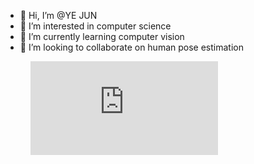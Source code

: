 - 👋 Hi, I’m @YE JUN
- 👀 I’m interested in computer science
- 🌱 I’m currently learning computer vision
- 💞️ I’m looking to collaborate on human pose estimation


<figure><embed src="https://wakatime.com/share/@eb538ae4-e5c0-43f6-858b-dcce77516eb0/db7aa37f-b540-41e0-8abc-bb18d2a5f43d.svg"></embed></figure>

<!---
yejun688/yejun688 is a ✨ special ✨ repository because its `README.md` (this file) appears on your GitHub profile.
You can click the Preview link to take a look at your changes.
--->
